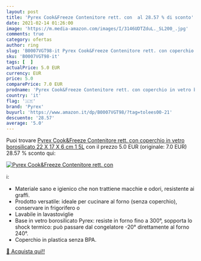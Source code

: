 ```yaml
---
layout: post
title: 'Pyrex Cook&Freeze Contenitore rett. con  al 28.57 % di sconto'
date: 2021-02-14 01:26:00
image: 'https://m.media-amazon.com/images/I/3146UDTZduL._SL200_.jpg'
comments: true
category: ofertas
author: ring
slug: 'B0007VGT98-it Pyrex Cook&Freeze Contenitore rett. con coperchio in vetro...'
sku: 'B0007VGT98-it'
tags: [  ]
actualPrice: 5.0 EUR
currency: EUR
price: 5.0
comparePrice: 7.0 EUR
prodname: 'Pyrex Cook&Freeze Contenitore rett. con coperchio in vetro borosilicato 22 X 17 X 6 cm 1 5L'
country: 'it'
flag: '🇮🇹'
brand: 'Pyrex'
buyurl: 'https://www.amazon.it/dp/B0007VGT98/?tag=tolees00-21'
descuento: '28.57'
average: '5.0'
---
```


Puoi trovare [Pyrex Cook&Freeze Contenitore rett. con coperchio in vetro borosilicato 22 X 17 X 6 cm 1 5L](https://www.amazon.it/dp/B0007VGT98/?tag=tolees00-21) con il prezzo 5.0 EUR (originale: 7.0 EUR) 28.57 % sconto qui:

[![Pyrex Cook&Freeze Contenitore rett. con ](https://m.media-amazon.com/images/I/3146UDTZduL._SL200_.jpg)](https://www.amazon.it/dp/B0007VGT98/?tag=tolees00-21)

ℹ️:

- Materiale sano e igienico che non trattiene macchie e odori, resistente ai graffi.
- Prodotto versatile: ideale per cucinare al forno (senza coperchio), conservare in frigorifero o
- Lavabile in lavastoviglie
- Base in vetro borosilicato Pyrex: resiste in forno fino a 300°, sopporta lo shock termico: può passare dal congelatore -20° direttamente al forno 240°.
- Coperchio in plastica senza BPA.

[🛒 Acquista qui!!](https://www.amazon.it/dp/B0007VGT98/?tag=tolees00-21)
